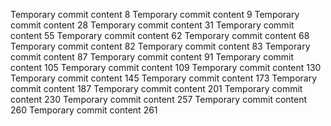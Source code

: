 Temporary commit content 8
Temporary commit content 9
Temporary commit content 28
Temporary commit content 31
Temporary commit content 55
Temporary commit content 62
Temporary commit content 68
Temporary commit content 82
Temporary commit content 83
Temporary commit content 87
Temporary commit content 91
Temporary commit content 105
Temporary commit content 109
Temporary commit content 130
Temporary commit content 145
Temporary commit content 173
Temporary commit content 187
Temporary commit content 201
Temporary commit content 230
Temporary commit content 257
Temporary commit content 260
Temporary commit content 261
